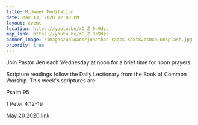 ```yaml
---
title: Midweek Meditation
date: May 13, 2020 12:00 PM
layout: event
location: https://youtu.be/rG_Z-0r9dzc
map_link: https://youtu.be/rG_Z-0r9dzc
banner_image: /images/uploads/jonathan-rados-sbxt82csmxa-unsplash.jpg
priority: true
---
```

Join Pastor Jen each Wednesday at noon for a brief time for noon prayers.

Scripture readings follow the Daily Lectionary from the Book of Common Worship. This week's scriptures are:

Psalm 95

1 Peter 4:12-19

[May 20 2020 link](https://youtu.be/rG_Z-0r9dzc)